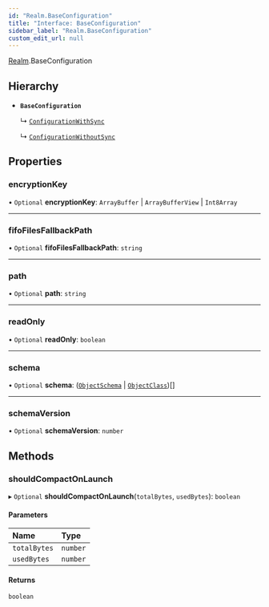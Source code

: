 ```yaml
---
id: "Realm.BaseConfiguration"
title: "Interface: BaseConfiguration"
sidebar_label: "Realm.BaseConfiguration"
custom_edit_url: null
---
```


[Realm](../namespaces/Realm).BaseConfiguration

## Hierarchy

- **`BaseConfiguration`**

  ↳ [`ConfigurationWithSync`](Realm.ConfigurationWithSync)

  ↳ [`ConfigurationWithoutSync`](Realm.ConfigurationWithoutSync)

## Properties

### encryptionKey

• `Optional` **encryptionKey**: `ArrayBuffer` \| `ArrayBufferView` \| `Int8Array`

___

### fifoFilesFallbackPath

• `Optional` **fifoFilesFallbackPath**: `string`

___

### path

• `Optional` **path**: `string`

___

### readOnly

• `Optional` **readOnly**: `boolean`

___

### schema

• `Optional` **schema**: ([`ObjectSchema`](Realm.ObjectSchema) \| [`ObjectClass`](Realm.ObjectClass))[]

___

### schemaVersion

• `Optional` **schemaVersion**: `number`

## Methods

### shouldCompactOnLaunch

▸ `Optional` **shouldCompactOnLaunch**(`totalBytes`, `usedBytes`): `boolean`

#### Parameters

| Name | Type |
| :------ | :------ |
| `totalBytes` | `number` |
| `usedBytes` | `number` |

#### Returns

`boolean`
